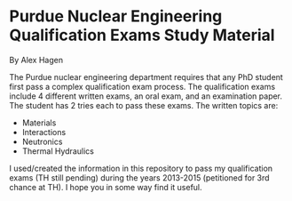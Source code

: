 # Purdue Nuclear Engineering Qualification Exams Study Material
By Alex Hagen

The Purdue nuclear engineering department requires that any PhD student first pass a complex qualification exam process. The qualification exams include 4 different written exams, an oral exam, and an examination paper.  The student has 2 tries each to pass these exams.  The written topics are:

* Materials
* Interactions
* Neutronics
* Thermal Hydraulics

I used/created the information in this repository to pass my qualification exams (TH still pending) during the years 2013-2015 (petitioned for 3rd chance at TH).  I hope you in some way find it useful.